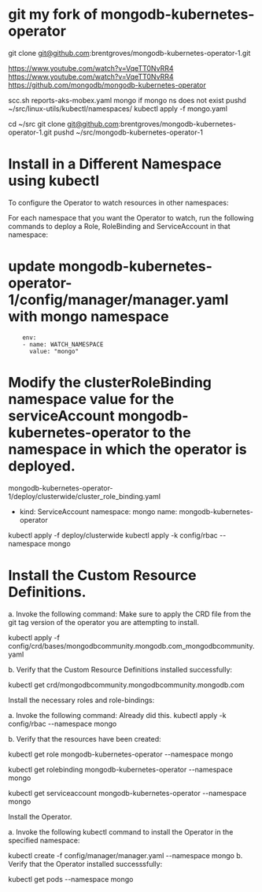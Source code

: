 # git my fork of mongodb-kubernetes-operator
git clone git@github.com:brentgroves/mongodb-kubernetes-operator-1.git

https://www.youtube.com/watch?v=VqeTT0NvRR4
https://www.youtube.com/watch?v=VqeTT0NvRR4
https://github.com/mongodb/mongodb-kubernetes-operator

scc.sh reports-aks-mobex.yaml mongo
if mongo ns does not exist
  pushd ~/src/linux-utils/kubectl/namespaces/
  kubectl apply -f mongo.yaml
  <!-- pushd ~/src/Reporting/prod/k8s/mongodb-aks -->
cd ~/src
git clone git@github.com:brentgroves/mongodb-kubernetes-operator-1.git
pushd ~/src/mongodb-kubernetes-operator-1

# Install in a Different Namespace using kubectl
To configure the Operator to watch resources in other namespaces:

For each namespace that you want the Operator to watch, run the following commands to deploy a Role, RoleBinding and ServiceAccount in that namespace:

# update mongodb-kubernetes-operator-1/config/manager/manager.yaml with mongo namespace
        env:
        - name: WATCH_NAMESPACE
          value: "mongo"  
# Modify the clusterRoleBinding namespace value for the serviceAccount mongodb-kubernetes-operator to the namespace in which the operator is deployed.
mongodb-kubernetes-operator-1/deploy/clusterwide/cluster_role_binding.yaml

- kind: ServiceAccount
  namespace: mongo
  name: mongodb-kubernetes-operator

kubectl apply -f deploy/clusterwide
kubectl apply -k config/rbac --namespace mongo

# Install the Custom Resource Definitions.

a. Invoke the following command: Make sure to apply the CRD file from the git tag version of the operator you are attempting to install.

kubectl apply -f config/crd/bases/mongodbcommunity.mongodb.com_mongodbcommunity.yaml

b. Verify that the Custom Resource Definitions installed successfully:

kubectl get crd/mongodbcommunity.mongodbcommunity.mongodb.com

Install the necessary roles and role-bindings:

a. Invoke the following command:
Already did this.
kubectl apply -k config/rbac --namespace mongo

b. Verify that the resources have been created:

kubectl get role mongodb-kubernetes-operator --namespace mongo

kubectl get rolebinding mongodb-kubernetes-operator --namespace mongo

kubectl get serviceaccount mongodb-kubernetes-operator --namespace mongo

Install the Operator.

a. Invoke the following kubectl command to install the Operator in the specified namespace:

kubectl create -f config/manager/manager.yaml --namespace mongo
b. Verify that the Operator installed successsfully:

kubectl get pods --namespace mongo
